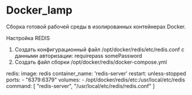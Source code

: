 # Docker_lamp
Сборка готовой рабочей среды в изолированных контейнерах Docker.

Настройка REDIS

1) Создать конфигурационный файл /opt/docker/redis/etc/redis.conf с данными авторизации: requirepass somePassword
2) Создать файл сборки /opt/docker/redis/docker-compose.yml

redis:
    image: redis
    container_name: 'redis-server'
    restart: unless-stopped
    ports:
        - "6379:6379"
    volumes:
        - /opt/docker/redis/etc:/usr/local/etc/redis
    command: [ "redis-server", "/usr/local/etc/redis/redis.conf" ]
